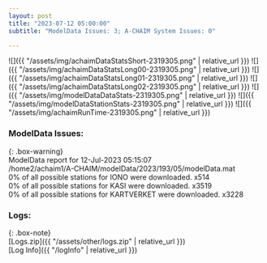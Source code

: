 ```yaml
---
layout: post
title: "2023-07-12 05:00:00"
subtitle: "ModelData Issues: 3; A-CHAIM System Issues: 0"

---
```


![]({{ "/assets/img/achaimDataStatsShort-2319305.png" | relative_url }})
![]({{ "/assets/img/achaimDataStatsLong00-2319305.png" | relative_url }})
![]({{ "/assets/img/achaimDataStatsLong01-2319305.png" | relative_url }})
![]({{ "/assets/img/achaimDataStatsLong02-2319305.png" | relative_url }})
![]({{ "/assets/img/modelDataDataStats-2319305.png" | relative_url }})
![]({{ "/assets/img/modelDataStationStats-2319305.png" | relative_url }})
![]({{ "/assets/img/achaimRunTime-2319305.png" | relative_url }})


### ModelData Issues:  
  
{: .box-warning}  
 ModelData report for 12-Jul-2023 05:15:07   
 /home2/achaim1/A-CHAIM/modelData/2023/193/05/modelData.mat   
 0% of all possible stations for IONO were downloaded. x514   
 0% of all possible stations for KASI were downloaded. x3519   
 0% of all possible stations for KARTVERKET were downloaded. x3228   
  


### Logs:  
  
{: .box-note}  
[Logs.zip]({{ "/assets/other/logs.zip" | relative_url }})  
[Log Info]({{ "/logInfo" | relative_url }})  
